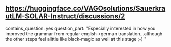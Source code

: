 ## https://huggingface.co/VAGOsolutions/SauerkrautLM-SOLAR-Instruct/discussions/2

contains_question: yes
question_part: "Especially interested in how you improved the grammar from regular english->german translation...although the other steps feel alittle like black-magic as well at this stage ;-) "